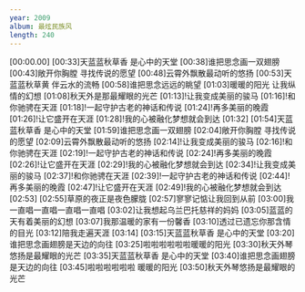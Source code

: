 ```yaml
---
year: 2009
album: 最炫民族风
length: 240
---
```

[00:00.00]
[00:33]天蓝蓝秋草香 是心中的天堂
[00:38]谁把思念画一双翅膀
[00:43]敞开你胸膛 寻找传说的愿望
[00:48]云霄外飘散最动听的悠扬
[00:53]天蓝蓝秋草黄 伴云水的流畅
[00:58]谁把思念远远的眺望
[01:03]暖暖的阳光 让我纵情的幻想
[01:08]秋天外是那最耀眼的光芒
[01:13]!让我变成美丽的骏马
[01:16]!和你驰骋在天涯
[01:18]!一起守护古老的神话和传说
[01:24]!再多美丽的晚霞
[01:26]!让它盛开在天涯
[01:28]!我的心被融化梦想就会到达
[01:32]
[01:54]天蓝蓝秋草香 是心中的天堂
[01:59]谁把思念画一双翅膀
[02:04]敞开你胸膛 寻找传说的愿望
[02:09]云霄外飘散最动听的悠扬
[02:14]!让我变成美丽的骏马
[02:16]!和你驰骋在天涯
[02:19]!一起守护古老的神话和传说
[02:24]!再多美丽的晚霞
[02:26]!让它盛开在天涯
[02:29]!我的心被融化梦想就会到达
[02:34]!让我变成美丽的骏马
[02:37]!和你驰骋在天涯
[02:39]!一起守护古老的神话和传说
[02:44]!再多美丽的晚霞
[02:47]!让它盛开在天涯
[02:49]!我的心被融化梦想就会到达
[02:53]
[02:55]草原的夜正是夜色朦胧
[02:57]寥寥记惦让我回到从前
[03:00]我一直唱一直唱一直唱一直唱
[03:02]让我想起乌兰巴托慈祥的妈妈
[03:05]蓝蓝的天有着美丽的幻想
[03:07]我那温暖的家有一份馨香
[03:10]透过已遗忘你那含情的目光
[03:12]陪我走遍天涯
[03:14]
[03:15]天蓝蓝秋草香 是心中的天堂
[03:20]谁把思念画翅膀是天边的向往
[03:25]啦啦啦啦啦啦暖暖的阳光
[03:30]秋天外琴悠扬是最耀眼的光芒
[03:35]天蓝蓝秋草香 是心中的天堂
[03:40]谁把思念画翅膀是天边的向往
[03:45]啦啦啦啦啦啦 暖暖的阳光
[03:50]秋天外琴悠扬是最耀眼的光芒
